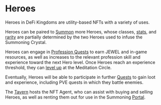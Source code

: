 # Heroes

Heroes in DeFi Kingdoms are utility-based NFTs with a variety of uses.&#x20;

Heroes can be paired to [Summon](../../../gameplay/heroes/summoning/) more Heroes, whose classes, [stats](stats.md), and [rarity](rarity.md) are partially determined by the two Heroes used to infuse the Summoning Crystal.&#x20;

Heroes can engage in [Profession Quests](../professions/) to earn JEWEL and in-game resources, as well as increases to the relevant profession skill and experience toward the next Hero level. Once Heroes reach an experience threshold, they can [level up](leveling.md) at the Meditation Circle.

Eventually, Heroes will be able to participate in further [Quests](../../../gameplay/quests/) to gain loot and experience, including PVE quests in which they battle enemies.

The [Tavern](../tavern.md) hosts the NFT Agent, who can assist with buying and selling Heroes, as well as renting them out for use in the Summoning [Portal](../portal.md).
